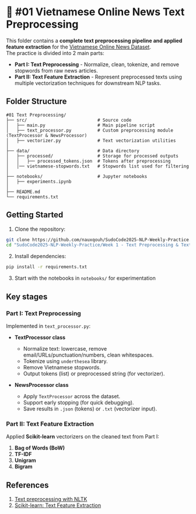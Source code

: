 # 📰 #01 Vietnamese Online News Text Preprocessing

This folder contains a **complete text preprocessing pipeline and applied feature extraction** for the [Vietnamese Online News Dataset](https://www.kaggle.com/datasets/haitranquangofficial/vietnamese-online-news-dataset).  
The practice is divided into 2 main parts:

- **Part I: Text Preprocessing** - Normalize, clean, tokenize, and remove stopwords from raw news articles.  
- **Part II: Text Feature Extraction** - Represent preprocessed texts using multiple vectorization techniques for downstream NLP tasks.

## Folder Structure

```
#01 Text Preprocessing/
├── src/                           # Source code
│   ├── main.py                    # Main pipeline script
│   ├── text_processor.py          # Custom preprocessing module (TextProcessor & NewsProcessor)
│   ├── vectorizer.py              # Text vectorization utilities
│
├── data/                          # Data directory
│   ├── processed/                 # Storage for processed outputs
│   │   ├── processed_tokens.json  # Tokens after preprocessing
│   │── vietnamese-stopwords.txt   # Stopwords list used for filtering
│   
├── notebooks/                     # Jupyter notebooks
│   ├── experiments.ipynb
│
├── README.md
└── requirements.txt
```

## Getting Started

1. Clone the repository:
```bash
git clone https://github.com/nauxqouh/SudoCode2025-NLP-Weekly-Practice.git
cd "SudoCode2025-NLP-Weekly-Practice/Week 1 - Text Preprocessing & Text Embedding/#01 Text Preprocessing"
```

2. Install dependencies:
```bash
pip install -r requirements.txt
```

3. Start with the notebooks in `notebooks/` for experimentation

## Key stages

### Part I: Text Preprocessing

Implemented in `text_processor.py`:

- **TextProcessor class**
  - Normalize text: lowercase, remove email/URLs/punctuation/numbers, clean whitespaces.
  - Tokenize using `underthesea` library.
  - Remove Vietnamese stopwords.
  - Output tokens (list) or preprocessed string (for vectorizer).

- **NewsProcessor class**
  - Apply `TextProcessor` across the dataset.
  - Support early stopping (for quick debugging).
  - Save results in `.json` (tokens) or `.txt` (vectorizer input).

### Part II: Text Feature Extraction

Applied **Scikit-learn** vectorizers on the cleaned text from Part I:

1. **Bag of Words (BoW)**  
2. **TF-IDF**  
3. **Unigram**  
4. **Bigram**

## References

1. [Text preprocessing with NLTK](https://www.nltk.org/book/ch03.html)
2. [Scikit-learn: Text Feature Extraction](https://scikit-learn.org/stable/modules/feature_extraction.html)
